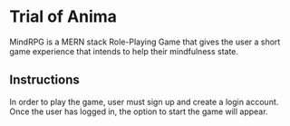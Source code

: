 # Trial of Anima

MindRPG is a MERN stack Role-Playing Game that gives the user a short game experience that intends to help their mindfulness state. 


## Instructions
In order to play the game, user must sign up and create a login account. Once the user has logged in, the option to start the game will appear. 
